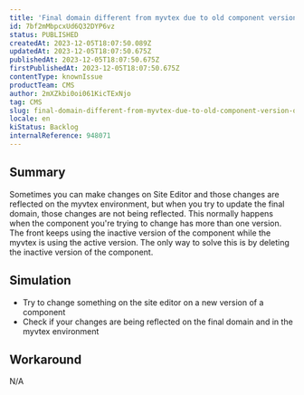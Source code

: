 ```yaml
---
title: 'Final domain different from myvtex due to old component version on Site Editor'
id: 7bf2mMbpcxUd6Q32DYP6vz
status: PUBLISHED
createdAt: 2023-12-05T18:07:50.089Z
updatedAt: 2023-12-05T18:07:50.675Z
publishedAt: 2023-12-05T18:07:50.675Z
firstPublishedAt: 2023-12-05T18:07:50.675Z
contentType: knownIssue
productTeam: CMS
author: 2mXZkbi0oi061KicTExNjo
tag: CMS
slug: final-domain-different-from-myvtex-due-to-old-component-version-on-site-editor
locale: en
kiStatus: Backlog
internalReference: 948071
---
```


## Summary


Sometimes you can make changes on Site Editor and those changes are reflected on the myvtex environment, but when you try to update the final domain, those changes are not being reflected. This normally happens when the component you're trying to change has more than one version. The front keeps using the inactive version of the component while the myvtex is using the active version. The only way to solve this is by deleting the inactive version of the component.


##

## Simulation



- Try to change something on the site editor on a new version of a component
- Check if your changes are being reflected on the final domain and in the myvtex environment


##

## Workaround


N/A






